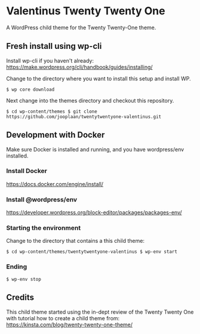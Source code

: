 # Valentinus Twenty Twenty One
A WordPress child theme for the Twenty Twenty-One theme.

## Fresh install using wp-cli

Install wp-cli if you haven't already:
https://make.wordpress.org/cli/handbook/guides/installing/

Change to the directory where you want to install this setup and install WP.

``
$ wp core download
``

Next change into the themes directory and checkout this repository.

``
$ cd wp-content/themes
$ git clone https://github.com/jooplaan/twentytwentyone-valentinus.git
``

## Development with Docker

Make sure Docker is installed and running, and you have wordpress/env installed.

### Install Docker
https://docs.docker.com/engine/install/

### Install @wordpress/env
https://developer.wordpress.org/block-editor/packages/packages-env/

### Starting the environment

Change to the directory that contains a this child theme:

``
$ cd wp-content/themes/twentytwentyone-valentinus
$ wp-env start
``

### Ending

``
$ wp-env stop
``

## Credits
This child theme started using the in-dept review of the Twenty Twenty One with tutorial how to create a child theme from:
https://kinsta.com/blog/twenty-twenty-one-theme/
